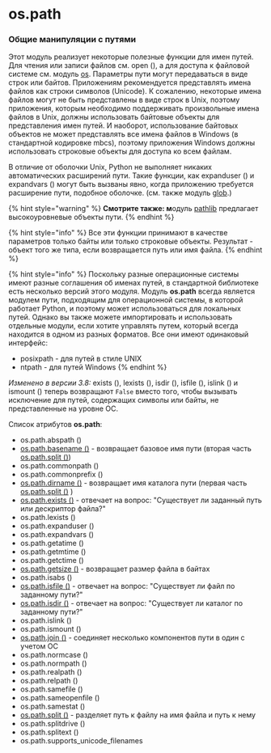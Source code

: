 # os.path

### Общие манипуляции с путями

Этот модуль реализует некоторые полезные функции для имен путей. Для чтения или записи файлов см. open \(\), а для доступа к файловой системе см. модуль [os](https://treasuremaster.gitbook.io/python-docs/obshie-sluzhby-operacionnoi-sistemy/os). Параметры пути могут передаваться в виде строк или байтов. Приложениям рекомендуется представлять имена файлов как строки символов \(Unicode\). К сожалению, некоторые имена файлов могут не быть представлены в виде строк в Unix, поэтому приложения, которым необходимо поддерживать произвольные имена файлов в Unix, должны использовать байтовые объекты для представления имен путей. И наоборот, использование байтовых объектов не может представлять все имена файлов в Windows \(в стандартной кодировке mbcs\), поэтому приложения Windows должны использовать строковые объекты для доступа ко всем файлам.

В отличие от оболочки Unix, Python не выполняет никаких автоматических расширений пути. Такие функции, как expanduser \(\) и expandvars \(\) могут быть вызваны явно, когда приложению требуется расширение пути, подобное оболочке. \(см. также модуль [glob](https://treasuremaster.gitbook.io/python-docs/dostup-k-failam-i-papkam/glob).\)

{% hint style="warning" %}
**Смотрите также: м**одуль [pathlib](https://treasuremaster.gitbook.io/python-docs/dostup-k-failam-i-papkam/pathlib) предлагает высокоуровневые объекты пути.
{% endhint %}

{% hint style="info" %}
Все эти функции принимают в качестве параметров только байты или только строковые объекты. Результат - объект того же типа, если возвращается путь или имя файла.
{% endhint %}

{% hint style="info" %}
Поскольку разные операционные системы имеют разные соглашения об именах путей, в стандартной библиотеке есть несколько версий этого модуля. Модуль **os.path** всегда является модулем пути, подходящим для операционной системы, в которой работает Python, и поэтому может использоваться для локальных путей. Однако вы также можете импортировать и использовать отдельные модули, если хотите управлять путем, который всегда находится в одном из разных форматов. Все они имеют одинаковый интерфейс:

* posixpath - для путей в стиле UNIX
* ntpath - для путей Windows
{% endhint %}

_Изменено в версии 3.8:_ exists \(\), lexists \(\), isdir \(\), isfile \(\), islink \(\) и ismount \(\) теперь возвращают `False` вместо того, чтобы вызывать исключение для путей, содержащих символы или байты, не представленные на уровне ОС.

Список атрибутов **os.path**:

* os.path.abspath \(\)
* [os.path.basename \(\)](os.path.basename.md) - возвращает базовое имя пути \(вторая часть [os.path.split \(\)](os.path.split.md#os-path-split-path)\)
* os.path.commonpath \(\)
* os.path.commonprefix \(\)
* [os.path.dirname \(\)](os.path.dirname.md) - возвращает имя каталога пути \(первая часть [os.path.split \(\)](os.path.split.md#os-path-split-path) \)
* [os.path.exists \(\)](os.path.exists.md) - отвечает на вопрос: "Существует ли заданный путь или дескриптор файла?"
* os.path.lexists \(\)
* os.path.expanduser \(\)
* os.path.expandvars \(\)
* os.path.getatime \(\)
* os.path.getmtime \(\)
* os.path.getctime \(\)
* [os.path.getsize \(\)](os.path.getsize.md) - возвращает размер файла в байтах
* os.path.isabs \(\)
* [os.path.isfile \(\)](os.path.isfile.md) - отвечает на вопрос: "Существует ли файл по заданному пути?"
* [os.path.isdir \(\)](os.path.isdir.md) - отвечает на вопрос: "Существует ли каталог по заданному пути?"
* os.path.islink \(\)
* os.path.ismount \(\)
* [os.path.join \(\)](os.path.join.md) - соединяет несколько компонентов пути в один с учетом ОС
* os.path.normcase \(\)
* os.path.normpath \(\)
* os.path.realpath \(\)
* os.path.relpath \(\)
* os.path.samefile \(\)
* os.path.sameopenfile \(\)
* os.path.samestat \(\)
* [os.path.split \(\)](os.path.split.md) - разделяет путь к файлу на имя файла и путь к нему
* os.path.splitdrive \(\)
* os.path.splitext \(\)
* os.path.supports\_unicode\_filenames

